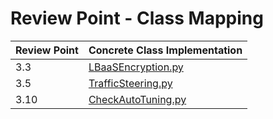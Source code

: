 # Review Point - Class Mapping

| Review Point | Concrete Class Implementation                           
|--------------|---------------------------------------------------------
| 3.3          | [LBaaSEncryption.py](LBaaSEncryption.py)                                        
| 3.5          | [TrafficSteering.py](TrafficSteering.py)
| 3.10         | [CheckAutoTuning.py](CheckAutoTuning.py)                                    
